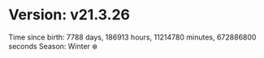 # Version: v21.3.26
Time since birth: 7788 days, 186913 hours, 11214780 minutes, 672886800 seconds
Season: Winter ❄️
